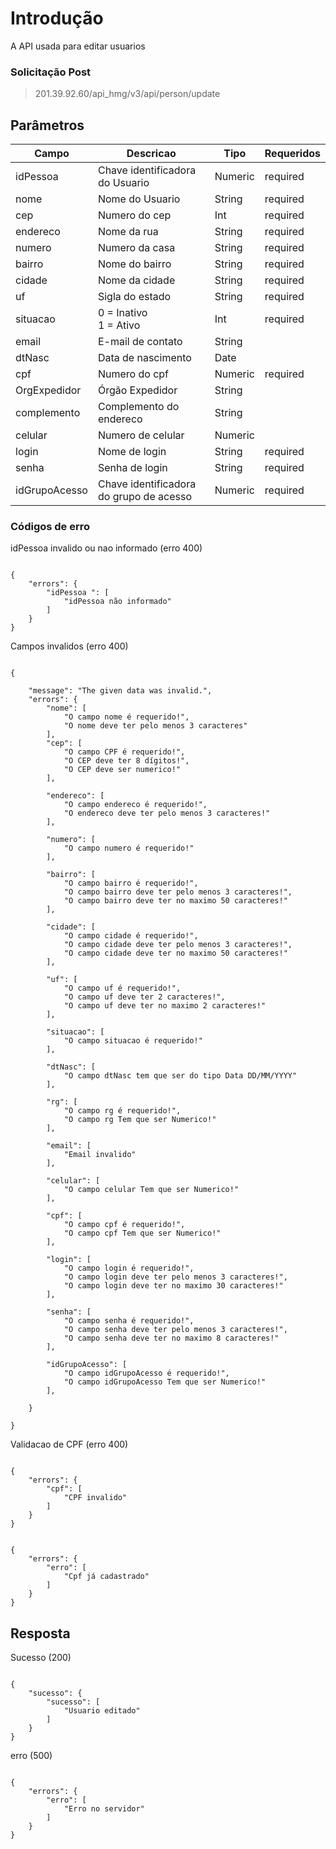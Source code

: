 
# Introdução

A API usada para editar usuarios

### Solicitação Post
> 201.39.92.60/api_hmg/v3/api/person/update

  

## Parâmetros

|Campo |Descricao| Tipo| Requeridos
|----------------|----------------|----------------|----------------|
|idPessoa|Chave identificadora do Usuario|Numeric|required
|nome|Nome do Usuario|String|required
|cep|Numero do cep|Int|required
|endereco|Nome da rua|String|required
|numero|Numero da casa | String|required
|bairro|Nome do bairro|String|required
|cidade|Nome da cidade|String|required
|uf|Sigla do estado|String|required
|situacao|0 = Inativo<br>1 = Ativo|Int|required|
|email|E-mail de contato|String
|dtNasc|Data de nascimento|Date
|cpf|Numero do cpf|Numeric|required|
|OrgExpedidor|Órgão Expedidor|String
|complemento|Complemento do endereco|String
|celular|Numero de celular|Numeric
|login|Nome de login|String|required
|senha|Senha de login|String|required
|idGrupoAcesso|Chave identificadora do grupo de acesso|Numeric|required|


  
  

### Códigos de erro

  idPessoa invalido ou nao informado (erro 400)

```JS

{
	"errors": {
		"idPessoa ": [
			"idPessoa não informado"
		]
	}
}

```

Campos invalidos (erro 400)

```JS

{

	"message": "The given data was invalid.",
	"errors": {
		"nome": [
			"O campo nome é requerido!",
			"O nome deve ter pelo menos 3 caracteres"
		],
		"cep": [
			"O campo CPF é requerido!",
			"O CEP deve ter 8 dígitos!",
			"O CEP deve ser numerico!"
		],

		"endereco": [
			"O campo endereco é requerido!",
			"O endereco deve ter pelo menos 3 caracteres!"
		],

		"numero": [
			"O campo numero é requerido!"
		],

		"bairro": [
			"O campo bairro é requerido!",
			"O campo bairro deve ter pelo menos 3 caracteres!",
			"O campo bairro deve ter no maximo 50 caracteres!"
		],

		"cidade": [
			"O campo cidade é requerido!",
			"O campo cidade deve ter pelo menos 3 caracteres!",
			"O campo cidade deve ter no maximo 50 caracteres!"
		],

		"uf": [
			"O campo uf é requerido!",
			"O campo uf deve ter 2 caracteres!",
			"O campo uf deve ter no maximo 2 caracteres!"
		],

		"situacao": [
			"O campo situacao é requerido!"
		],
		
		"dtNasc": [
			"O campo dtNasc tem que ser do tipo Data DD/MM/YYYY"
		],

		"rg": [
			"O campo rg é requerido!",
			"O campo rg Tem que ser Numerico!"
		],

		"email": [
			"Email invalido"
		],

		"celular": [
			"O campo celular Tem que ser Numerico!"
		],

		"cpf": [
			"O campo cpf é requerido!",
			"O campo cpf Tem que ser Numerico!"
		],

		"login": [
			"O campo login é requerido!",
			"O campo login deve ter pelo menos 3 caracteres!",
			"O campo login deve ter no maximo 30 caracteres!"
		],

		"senha": [
			"O campo senha é requerido!",
			"O campo senha deve ter pelo menos 3 caracteres!",
			"O campo senha deve ter no maximo 8 caracteres!"
		],
		
		"idGrupoAcesso": [
			"O campo idGrupoAcesso é requerido!",
			"O campo idGrupoAcesso Tem que ser Numerico!"
		],

	}

}

```

  
  

Validacao de CPF (erro 400)

```JS

{
	"errors": {
		"cpf": [
			"CPF invalido"
		]
	}
}

```

  

```JS

{
	"errors": {
		"erro": [
			"Cpf já cadastrado"
		]
	}
}

```

## Resposta

  

Sucesso (200)

```JS

{
	"sucesso": {
		"sucesso": [
			"Usuario editado"
		]
	}
}

```

  

erro (500)

```JS

{
	"errors": {
		"erro": [
			"Erro no servidor"
		]
	}
}

```
